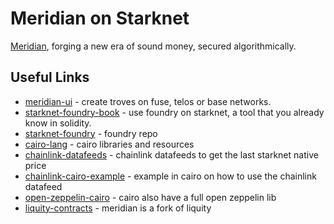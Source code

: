 # Meridian on Starknet

[Meridian](https://www.meridianfinance.net/), forging a new era of sound money,
secured algorithmically.


## Useful Links


* [meridian-ui](https://mint.meridianfinance.net/) - create troves on fuse, telos or base networks.
* [starknet-foundry-book](https://foundry-rs.github.io/starknet-foundry/getting-started/first-steps.html) - use foundry on starknet, a tool that you already know in solidity.
* [starknet-foundry](https://github.com/foundry-rs/starknet-foundry) - foundry repo
* [cairo-lang](https://www.cairo-lang.org/resources/#libraries) - cairo libraries and resources
* [chainlink-datafeeds](https://docs.chain.link/data-feeds/starknet) - chainlink datafeeds to get the last starknet native price
* [chainlink-cairo-example](https://github.com/smartcontractkit/chainlink-starknet/tree/develop/examples/contracts/aggregator_consumer) - example in cairo on how to use the chainlink datafeed
* [open-zeppelin-cairo](https://github.com/OpenZeppelin/cairo-contracts/tree/main) - cairo also have a full open zeppelin lib
* [liquity-contracts](https://github.com/liquity/dev/tree/main/packages/contracts/contracts) - meridian is a fork of liquity
